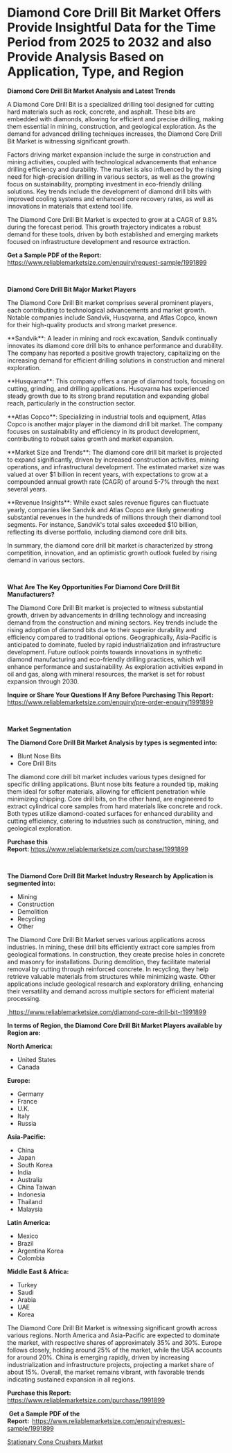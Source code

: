 <p><h1>Diamond Core Drill Bit Market Offers Provide Insightful Data for the Time Period from 2025 to 2032 and also Provide Analysis Based on Application, Type, and Region</h1></p><p><strong>Diamond Core Drill Bit Market Analysis and Latest Trends</strong></p>
<p><p>A Diamond Core Drill Bit is a specialized drilling tool designed for cutting hard materials such as rock, concrete, and asphalt. These bits are embedded with diamonds, allowing for efficient and precise drilling, making them essential in mining, construction, and geological exploration. As the demand for advanced drilling techniques increases, the Diamond Core Drill Bit Market is witnessing significant growth.</p><p>Factors driving market expansion include the surge in construction and mining activities, coupled with technological advancements that enhance drilling efficiency and durability. The market is also influenced by the rising need for high-precision drilling in various sectors, as well as the growing focus on sustainability, prompting investment in eco-friendly drilling solutions. Key trends include the development of diamond drill bits with improved cooling systems and enhanced core recovery rates, as well as innovations in materials that extend tool life.</p><p>The Diamond Core Drill Bit Market is expected to grow at a CAGR of 9.8% during the forecast period. This growth trajectory indicates a robust demand for these tools, driven by both established and emerging markets focused on infrastructure development and resource extraction.</p></p>
<p><strong>Get a Sample PDF of the Report:&nbsp;</strong> <a href="https://www.reliablemarketsize.com/enquiry/request-sample/1991899?utm_campaign=2186&utm_medium=2&utm_source=Github&utm_content=ia&utm_term=17022025&utm_id=diamond-core-drill-bit">https://www.reliablemarketsize.com/enquiry/request-sample/1991899</a></p>
<p>&nbsp;</p>
<p><strong>Diamond Core Drill Bit Major Market Players</strong></p>
<p><p>The Diamond Core Drill Bit market comprises several prominent players, each contributing to technological advancements and market growth. Notable companies include Sandvik, Husqvarna, and Atlas Copco, known for their high-quality products and strong market presence. </p><p>**Sandvik**: A leader in mining and rock excavation, Sandvik continually innovates its diamond core drill bits to enhance performance and durability. The company has reported a positive growth trajectory, capitalizing on the increasing demand for efficient drilling solutions in construction and mineral exploration.</p><p>**Husqvarna**: This company offers a range of diamond tools, focusing on cutting, grinding, and drilling applications. Husqvarna has experienced steady growth due to its strong brand reputation and expanding global reach, particularly in the construction sector.</p><p>**Atlas Copco**: Specializing in industrial tools and equipment, Atlas Copco is another major player in the diamond drill bit market. The company focuses on sustainability and efficiency in its product development, contributing to robust sales growth and market expansion.</p><p>**Market Size and Trends**: The diamond core drill bit market is projected to expand significantly, driven by increased construction activities, mining operations, and infrastructural development. The estimated market size was valued at over $1 billion in recent years, with expectations to grow at a compounded annual growth rate (CAGR) of around 5-7% through the next several years.</p><p>**Revenue Insights**: While exact sales revenue figures can fluctuate yearly, companies like Sandvik and Atlas Copco are likely generating substantial revenues in the hundreds of millions through their diamond tool segments. For instance, Sandvik's total sales exceeded $10 billion, reflecting its diverse portfolio, including diamond core drill bits.</p><p>In summary, the diamond core drill bit market is characterized by strong competition, innovation, and an optimistic growth outlook fueled by rising demand in various sectors.</p></p>
<p>&nbsp;</p>
<p><strong>What Are The Key Opportunities For Diamond Core Drill Bit Manufacturers?</strong></p>
<p><p>The Diamond Core Drill Bit market is projected to witness substantial growth, driven by advancements in drilling technology and increasing demand from the construction and mining sectors. Key trends include the rising adoption of diamond bits due to their superior durability and efficiency compared to traditional options. Geographically, Asia-Pacific is anticipated to dominate, fueled by rapid industrialization and infrastructure development. Future outlook points towards innovations in synthetic diamond manufacturing and eco-friendly drilling practices, which will enhance performance and sustainability. As exploration activities expand in oil and gas, along with mineral resources, the market is set for robust expansion through 2030.</p></p>
<p><strong>Inquire or Share Your Questions If Any Before Purchasing This Report:</strong> <a href="https://www.reliablemarketsize.com/enquiry/pre-order-enquiry/1991899?utm_campaign=2186&utm_medium=2&utm_source=Github&utm_content=ia&utm_term=17022025&utm_id=diamond-core-drill-bit">https://www.reliablemarketsize.com/enquiry/pre-order-enquiry/1991899</a></p>
<p>&nbsp;</p>
<p><strong>Market Segmentation</strong></p>
<p><strong>The Diamond Core Drill Bit Market Analysis by types is segmented into:</strong></p>
<p><ul><li>Blunt Nose Bits</li><li>Core Drill Bits</li></ul></p>
<p><p>The diamond core drill bit market includes various types designed for specific drilling applications. Blunt nose bits feature a rounded tip, making them ideal for softer materials, allowing for efficient penetration while minimizing chipping. Core drill bits, on the other hand, are engineered to extract cylindrical core samples from hard materials like concrete and rock. Both types utilize diamond-coated surfaces for enhanced durability and cutting efficiency, catering to industries such as construction, mining, and geological exploration.</p></p>
<p><strong>Purchase this Report:&nbsp;</strong><a href="https://www.reliablemarketsize.com/purchase/1991899?utm_campaign=2186&utm_medium=2&utm_source=Github&utm_content=ia&utm_term=17022025&utm_id=diamond-core-drill-bit">https://www.reliablemarketsize.com/purchase/1991899</a></p>
<p>&nbsp;</p>
<p><strong>The Diamond Core Drill Bit Market Industry Research by Application is segmented into:</strong></p>
<p><ul><li>Mining</li><li>Construction</li><li>Demolition</li><li>Recycling</li><li>Other</li></ul></p>
<p><p>The Diamond Core Drill Bit Market serves various applications across industries. In mining, these drill bits efficiently extract core samples from geological formations. In construction, they create precise holes in concrete and masonry for installations. During demolition, they facilitate material removal by cutting through reinforced concrete. In recycling, they help retrieve valuable materials from structures while minimizing waste. Other applications include geological research and exploratory drilling, enhancing their versatility and demand across multiple sectors for efficient material processing.</p></p>
<p><a href="https://www.reliablemarketsize.com/diamond-core-drill-bit-r1991899?utm_campaign=2186&utm_medium=2&utm_source=Github&utm_content=ia&utm_term=17022025&utm_id=diamond-core-drill-bit">&nbsp;https://www.reliablemarketsize.com/diamond-core-drill-bit-r1991899</a></p>
<p><strong>In terms of Region, the Diamond Core Drill Bit Market Players available by Region are:</strong></p>
<p>
    <p> <strong> North America: </strong>
        <ul>
            <li>United States</li>
            <li>Canada</li>
        </ul>
        </p> 
    <p> <strong> Europe: </strong>
        <ul>
            <li>Germany</li>
            <li>France</li>
            <li>U.K.</li>
            <li>Italy</li>
            <li>Russia</li>
        </ul>
        </p> 
    <p> <strong> Asia-Pacific: </strong>
        <ul>
            <li>China</li>
            <li>Japan</li>
            <li>South Korea</li>
            <li>India</li>
            <li>Australia</li>
            <li>China Taiwan</li>
            <li>Indonesia</li>
            <li>Thailand</li>
            <li>Malaysia</li>
        </ul>
        </p> 
    <p> <strong> Latin America: </strong>
        <ul>
            <li>Mexico</li>
            <li>Brazil</li>
            <li>Argentina Korea</li>
            <li>Colombia</li>
        </ul>
        </p> 
    <p> <strong> Middle East & Africa: </strong>
        <ul>
            <li>Turkey</li>
            <li>Saudi</li>
            <li>Arabia</li>
            <li>UAE</li>
            <li>Korea</li>
        </ul>
    </p>
    </p>
<p><p>The Diamond Core Drill Bit Market is witnessing significant growth across various regions. North America and Asia-Pacific are expected to dominate the market, with respective shares of approximately 35% and 30%. Europe follows closely, holding around 25% of the market, while the USA accounts for around 20%. China is emerging rapidly, driven by increasing industrialization and infrastructure projects, projecting a market share of about 15%. Overall, the market remains vibrant, with favorable trends indicating sustained expansion in all regions.</p></p>
<p><strong>Purchase this Report: </strong><a href="https://www.reliablemarketsize.com/purchase/1991899?utm_campaign=2186&utm_medium=2&utm_source=Github&utm_content=ia&utm_term=17022025&utm_id=diamond-core-drill-bit">https://www.reliablemarketsize.com/purchase/1991899</a></p>
<p>&nbsp;<strong>Get a Sample PDF of the Report:&nbsp;&nbsp;</strong><a href="https://www.reliablemarketsize.com/enquiry/request-sample/1991899?utm_campaign=2186&utm_medium=2&utm_source=Github&utm_content=ia&utm_term=17022025&utm_id=diamond-core-drill-bit">https://www.reliablemarketsize.com/enquiry/request-sample/1991899</a></p>
<p><strong></strong></p>
<p><p><a href="https://github.com/abbislposival/Market-Research-Report-List-1/blob/main/stationary-cone-crushers-market.md?utm_campaign=2186&utm_medium=2&utm_source=Github&utm_content=ia&utm_term=17022025&utm_id=diamond-core-drill-bit">Stationary Cone Crushers Market</a></p></p>